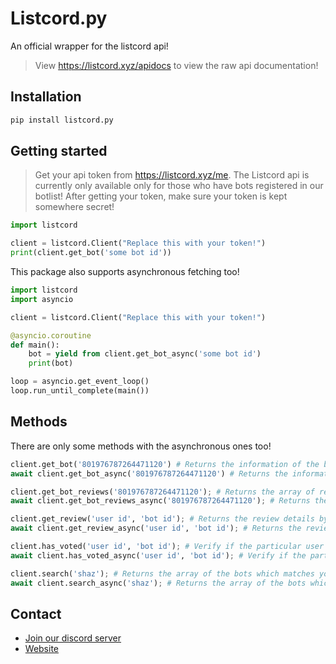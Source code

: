 # Listcord.py

An official wrapper for the listcord api!

> View https://listcord.xyz/apidocs to view the raw api documentation!

## Installation

```sh
pip install listcord.py
```

## Getting started

> Get your api token from https://listcord.xyz/me. The Listcord api is currently only available only for those who have bots registered in our botlist! After getting your token, make sure your token is kept somewhere secret!

```py
import listcord

client = listcord.Client("Replace this with your token!")
print(client.get_bot('some bot id'))
```

This package also supports asynchronous fetching too!

```py
import listcord
import asyncio

client = listcord.Client("Replace this with your token!")

@asyncio.coroutine
def main():
    bot = yield from client.get_bot_async('some bot id')
    print(bot)

loop = asyncio.get_event_loop()
loop.run_until_complete(main())
```

## Methods

There are only some methods with the asynchronous ones too!

```py
client.get_bot('801976787264471120') # Returns the information of the bot!
await client.get_bot_async('801976787264471120') # Returns the information of the bot asynchronously!

client.get_bot_reviews('801976787264471120'); # Returns the array of reviews of the bot!
await client.get_bot_reviews_async('801976787264471120'); # Returns the array of reviews of the bot asynchronously!

client.get_review('user id', 'bot id'); # Returns the review details by the discord id of the reviewer and the bot which was reviewed!
await client.get_review_async('user id', 'bot id'); # Returns the review details by the discord id of the reviewer and the bot which was reviewed asynchronously!

client.has_voted('user id', 'bot id'); # Verify if the particular user has voted a paticular bot by id!
await client.has_voted_async('user id', 'bot id'); # Verify if the particular user has voted a paticular bot by id asynchronously!

client.search('shaz'); # Returns the array of the bots which matches your query!
await client.search_async('shaz'); # Returns the array of the bots which matches your query aynchronously!
```

## Contact

- [Join our discord server](https://discord.gg/cMGAyhZXwW)
- [Website](https://listcord.xyz)